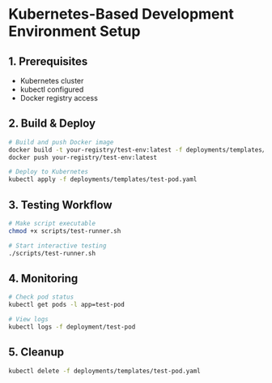 # Kubernetes-Based Development Environment Setup

## 1. Prerequisites
- Kubernetes cluster
- kubectl configured
- Docker registry access

## 2. Build & Deploy

```bash
# Build and push Docker image
docker build -t your-registry/test-env:latest -f deployments/templates/Dockerfile .
docker push your-registry/test-env:latest

# Deploy to Kubernetes
kubectl apply -f deployments/templates/test-pod.yaml
```

## 3. Testing Workflow

```bash
# Make script executable
chmod +x scripts/test-runner.sh

# Start interactive testing
./scripts/test-runner.sh
```

## 4. Monitoring

```bash
# Check pod status
kubectl get pods -l app=test-pod

# View logs
kubectl logs -f deployment/test-pod
```

## 5. Cleanup

```bash
kubectl delete -f deployments/templates/test-pod.yaml
```
